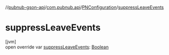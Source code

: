 //[pubnub-gson-api](../../../index.md)/[com.pubnub.api](../index.md)/[PNConfiguration](index.md)/[suppressLeaveEvents](suppress-leave-events.md)

# suppressLeaveEvents

[jvm]\
open override var [suppressLeaveEvents](suppress-leave-events.md): [Boolean](https://kotlinlang.org/api/latest/jvm/stdlib/kotlin/-boolean/index.html)
